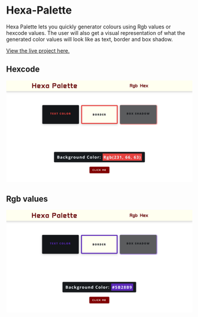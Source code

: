 # Hexa-Palette

Hexa Palette lets you quickly generator colours using Rgb values or hexcode values. The user will also get a visual representation of what the generated color values will look like as text, border and box shadow.

[View the live project here.](https://hexapalette.netlify.app//)

## Hexcode

![Hexcode Image](/assets/image/hexcode-screenshot.png)

## Rgb values

![Rgb value Image](/assets/image/hexcode-screenshot-2.png)
